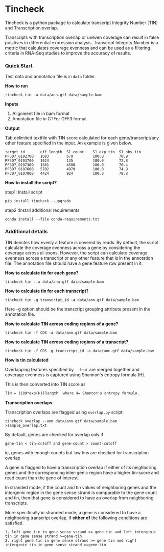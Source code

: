 # Tincheck

Tincheck is a python package to calculate transcript Integrity Number (TIN) and Transcription overlap.

Transcripts with transcription overlap or uneven coverage can result in false positives in differential expression analysis.
Transcript Integrity Number is a metric that calculates coverage evenness and can be used as a filtering criteria in RNA-Seq studies to improve the accuracy of results.

### Quick Start

Test data and annotation file is in `data` folder.

**How to run**
    
    tincheck tin -a data/ann.gtf data/sample.bam
    
**Inputs**

1. Alignment file in bam format
2. Annotation file in GTFor GFF3 format

**Output**

Tab delimited textfile  with TIN score calculated for each gene/transcript/any other feature specified in the input.
An example is given below.

    target_id       eff_length  S1_count    S1_exp_tin  S1_obs_tin
    PF3D7_0102700	1683	    670	        100.0	    70.9
    PF3D7_0103700	1624	    135	        100.0	    72.8
    PF3D7_0107300	1581	    4508        100.0	    70.4
    PF3D7_0107600	5702	    4979        100.0	    74.9
    PF3D7_0107800	4424	    924	        100.0	    78.8


**How to install the script?**

step1: Install script

    pip install tincheck --upgrade

step2 :Install additional requirements
    
    conda install --file conda-requirements.txt

### Additional details


TIN denotes how evenly a feature is covered by reads. By default, the script calculate the coverage evenness across a 
gene by considering the coverage across all exons. However, the script can calculate coverage evenness across a transcript or any other feature that is in the annotation file.
The annotation file should have a gene feature row present in it.

**How to calculate tin for each gene?**

    tincheck tin --a data/ann.gtf data/sample.bam 

**How to calculate tin for each transcript?**

    tincheck tin -g transcript_id -a data/ann.gtf data/sample.bam 

Here -g option should be the transcript grouping attribute present in the annotation file. 


**How to calculate TIN across coding regions of a gene?**
    
    tincheck tin -f CDS -a data/ann.gtf data/sample.bam


**How to calculate TIN across coding regions of a transcript?**
    
    tincheck tin -f CDS -g transcript_id -a data/ann.gtf data/sample.bam


**How is tin calculated**

Overlapping features specified by `--feat` are merged together and coverage evenness is captured using Shannon's entropy formula  (H).

This is then converted into TIN score as

    TIN = (100*exp(H))⁄length  where H= Shannon's entropy formula.

**Transcription overlaps**

Transcription overlaps are flagged using `overlap.py` script.

	tincheck overlap --ann data/ann.gtf data/sample.bam >sample_overlap.txt

By default, genes are checked for overlap only if 

    gene-tin < tin-cutoff and gene-count > count-cutoff
    
 ie, genes with enough counts but low tins are checked for transcription overlap
 
A gene is flagged to have a transcription overlap if either of its neighboring genes and the corresponding inter-genic region have a higher tin-score and read count than the gene of interest.

In stranded mode, if the count and tin values of neighboring genes and the intergenic region in the gene sense strand is 
comparable to the gene count and tin, then that gene is considered to have an overlap from neighboring transcripts.


More specifically in stranded mode, a gene is considered to have a neighboring transcript overlap, if **either of** the following conditions are satisfied.

    1. left gene tin in gene sense strand >= gene tin and left intergenic tin in gene sense strand >=gene-tin
    2. right gene tin in gene sense strand >= gene tin and right intergenic tin in gene sense strand >=gene-tin

